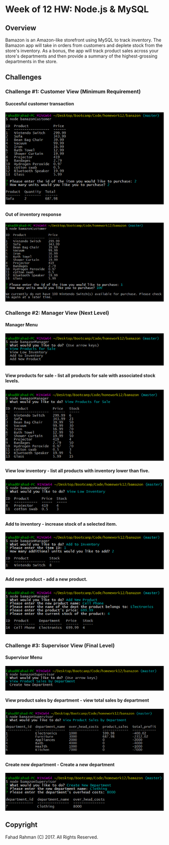 # Week of 12 HW: Node.js & MySQL

## Overview

Bamazon is an Amazon-like storefront using MySQL to track inventory. The Bamazon app will take in orders from customers and deplete stock from the store's inventory. As a bonus, the app will track product sales across your store's departments and then provide a summary of the highest-grossing departments in the store.

## Challenges

### Challenge #1: Customer View (Minimum Requirement)
#### Succesful customer transaction
![Customer Success!](images/customerSuccessful.png)

#### Out of inventory response
![Out of inventory](images/customerUnsuccessful.png)

### Challenge #2: Manager View (Next Level)
#### Manager Menu
![Manager Menu](images/managerMenu.png)

#### View products for sale - list all products for sale with associated stock levels.
![Manager view product](images/managerViewProducts.png)

#### View low inventory - list all products with inventory lower than five.
![Manager view low inventory](images/managerLowInventory.png)

#### Add to inventory - increase stock of a selected item.
![Increase stock](images/managerAddInventory.png)

#### Add new product - add a new product.
![Add new product](images/managerAddProduct.png)

### Challenge #3: Supervisor View (Final Level)
#### Supervisor Menu
![Supervisor Manager](images/supervisorMenu.png)

#### View product sales by department - view total sales by department
![Supervisor Product sales by dept](images/supervisorProductSales.png) 

#### Create new department - Create a new department
![Supervisor Add dept](images/supervisorAddDept.png)

## Copyright

Fahad Rahman (C) 2017. All Rights Reserved.
